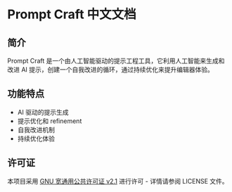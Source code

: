 # Prompt Craft 中文文档

## 简介
Prompt Craft 是一个由人工智能驱动的提示工程工具，它利用人工智能来生成和改进 AI 提示，创建一个自我改进的循环，通过持续优化来提升编辑器体验。

## 功能特点
- AI 驱动的提示生成
- 提示优化和 refinement
- 自我改进机制
- 持续优化体验

## 许可证
本项目采用 [GNU 宽通用公共许可证 v2.1](LICENSE) 进行许可 - 详情请参阅 LICENSE 文件。 